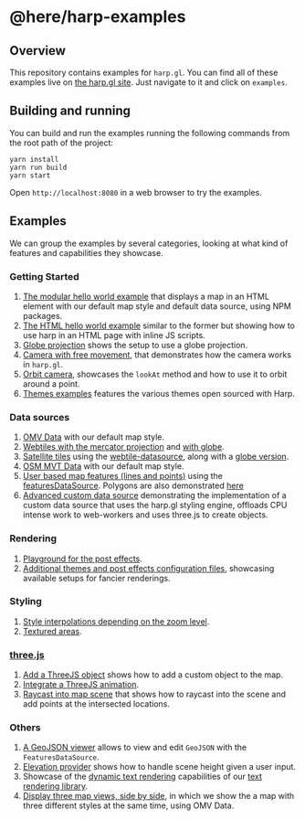 # @here/harp-examples

## Overview

This repository contains examples for `harp.gl`.
You can find all of these examples live on [the harp.gl site](https://www.harp.gl/). Just navigate to it and click on `examples`.

## Building and running

You can build and run the examples running the following commands from the root path of the project:

```shell
yarn install
yarn run build
yarn start
```

Open `http://localhost:8080` in a web browser to try the examples.

## Examples

We can group the examples by several categories, looking at what kind of features and capabilities they showcase.

### Getting Started

1. [The modular hello world example](https://www.harp.gl/docs/master/examples/#getting-started_hello-world_npm.html) that displays a map in an HTML element with our default map style and default data source, using NPM packages.
1. [The HTML hello world example](https://www.harp.gl/docs/master/examples/#getting-started_hello-world_js-bundle.html) similar to the former but showing how to use harp in an HTML page with inline JS scripts.
1. [Globe projection](https://www.harp.gl/docs/master/examples/#getting-started_globe-projection.html) shows the setup to use a globe projection.
1. [Camera with free movement](https://www.harp.gl/docs/master/examples/#getting-started_free-camera.html), that demonstrates how the camera works in `harp.gl`.
1. [Orbit camera](https://www.harp.gl/docs/master/examples/#getting-started_orbiting-view.html), showcases the `lookAt` method and how to use it to orbit around a point.
1. [Themes examples](https://www.harp.gl/docs/master/examples/#getting-started_open-sourced-themes.html) features the various themes open sourced with Harp.

### Data sources

1. [OMV Data](https://www.harp.gl/docs/master/examples/#getting-started_hello-world_npm.html) with our default map style.
1. [Webtiles with the mercator projection](https://www.harp.gl/docs/master/examples/#datasource_webtile.html) and [with globe](https://www.harp.gl/docs/master/examples/#datasource_webtile_globe.html).
1. [Satellite tiles](https://www.harp.gl/docs/master/examples/#datasource_satellite-tile.html) using the [webtile-datasource](https://github.com/lume/harp.gl/blob/master/%40here/harp-webtile-datasource/README.md), along with a [globe version](https://www.harp.gl/docs/master/examples/#datasource_satellite-tile_globe.html).
1. [OSM MVT Data](https://www.harp.gl/docs/master/examples/#datasource_xyzmvt.html) with our default map style.
1. [User based map features (lines and points)](https://www.harp.gl/docs/master/examples/#datasource_features_lines-and-points.html) using the [featuresDataSource](https://github.com/lume/harp.gl/blob/master/%40here/harp-features-datasource/README.md). Polygons are also demonstrated [here](https://www.harp.gl/docs/master/examples/#datasource_features_polygons.html)
1. [Advanced custom data source](https://www.harp.gl/docs/master/examples/#datasource_custom.html) demonstrating the implementation of a custom data source that uses the harp.gl styling engine, offloads CPU intense work to web-workers and uses three.js to create objects.

### Rendering

1. [Playground for the post effects](https://www.harp.gl/docs/master/examples/#rendering_post-effects_all.html).
1. [Additional themes and post effects configuration files](https://www.harp.gl/docs/master/examples/#rendering_post-effects_themes.html), showcasing available setups for fancier renderings.

### Styling

1. [Style interpolations depending on the zoom level](https://www.harp.gl/docs/master/examples/#styling_interpolation.html).
1. [Textured areas](https://www.harp.gl/docs/master/examples/#styling_textured-areas.html).

### [three.js](https://threejs.org/)

1. [Add a ThreeJS object](https://www.harp.gl/docs/master/examples/#threejs_add-object.html) shows how to add a custom object to the map.
1. [Integrate a ThreeJS animation](https://www.harp.gl/docs/master/examples/#threejs_animation.html).
1. [Raycast into map scene](https://www.harp.gl/docs/master/examples/#threejs_raycast.html) that shows how to raycast into the scene and add points at the intersected locations.

### Others

1. [A GeoJSON viewer](https://www.harp.gl/docs/master/examples/#geojson-viewer.html) allows to view and edit `GeoJSON` with the `FeaturesDataSource`.
1. [Elevation provider](https://www.harp.gl/docs/master/examples/#elevation-provider.html) shows how to handle scene height given a user input.
1. Showcase of the [dynamic text rendering](https://www.harp.gl/docs/master/examples/#textcanvas.html) capabilities of our [text rendering library](https://github.com/lume/harp.gl/blob/master/%40here/harp-text-canvas/README.md).
1. [Display three map views, side by side](https://www.harp.gl/docs/master/examples/#synchronized-views.html), in which we show the a map with three different styles at the same time, using OMV Data.
